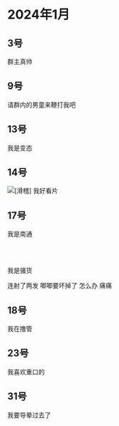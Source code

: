 # 2024年1月

<script setup lang="ts">
import { QTagColors } from 'fake-qq-ui';

</script>

## 3号

<q-window title="Minecraft资源群">

<q-text name="sp头子渣渣辉" tag="LV51 资豪是男娘" :tag-color="QTagColors.purple"
avatar="https://q2.qlogo.cn/headimg_dl?dst_uin=2916393774&spec=100">群主真帅</q-text>

</q-window>

## 9号

<q-window title="Minecraft资源群">

<q-text name="东厂侍卫渣渣辉"
avatar="https://q2.qlogo.cn/headimg_dl?dst_uin=860524604&spec=100">请群内的男童来鞭打我吧</q-text>

</q-window>

## 13号

<q-window title="我的世界话题群">

<q-text name="好好学习就能开淫趴" tag="LV44 迅猛受" :tag-color="QTagColors.purple"
avatar="https://q2.qlogo.cn/headimg_dl?dst_uin=3306636756&spec=100" >我是变态</q-text>

</q-window>

## 14号

<q-window title="Minecraft资源群">

<q-text name="东厂侍卫渣渣辉"
avatar="https://q2.qlogo.cn/headimg_dl?dst_uin=860524604&spec=100"><img alt="[滑稽]" class="face" src="/img/face/滑稽.png">
我好看片</q-text>

</q-window>

## 17号

<q-window title="Minecraft资源群">

<q-text name="东厂侍卫渣渣辉"
avatar="https://q2.qlogo.cn/headimg_dl?dst_uin=860524604&spec=100">我是南通</q-text>

</q-window>

<br>
<br>

<q-window title="我的世界话题群">

<q-text name="好好学习就能开淫趴" tag="LV44 迅猛受" :tag-color="QTagColors.purple"
avatar="https://q2.qlogo.cn/headimg_dl?dst_uin=3306636756&spec=100" >我是骚货</q-text>

<q-text name="白井 黒子" tag="LV100 夹击妹抖" :tag-color="QTagColors.purple"
avatar="https://q2.qlogo.cn/headimg_dl?dst_uin=1783737017&spec=100" >连射了两发</q-text>
<q-text name="白井 黒子" tag="LV100 夹击妹抖" :tag-color="QTagColors.purple"
avatar="https://q2.qlogo.cn/headimg_dl?dst_uin=1783737017&spec=100" >唧唧要坏掉了</q-text>
<q-text name="白井 黒子" tag="LV100 夹击妹抖" :tag-color="QTagColors.purple"
avatar="https://q2.qlogo.cn/headimg_dl?dst_uin=1783737017&spec=100" >怎么办</q-text>
<q-text name="白井 黒子" tag="LV100 夹击妹抖" :tag-color="QTagColors.purple"
avatar="https://q2.qlogo.cn/headimg_dl?dst_uin=1783737017&spec=100" >痛痛</q-text>

</q-window>

## 18号

<q-window title="我的世界话题群">

<q-text name="土豆儿" tag="LV100 魅魔土豆酱" :tag-color="QTagColors.purple"
avatar="https://q2.qlogo.cn/headimg_dl?dst_uin=3442827834&spec=100" >我在撸管</q-text>

</q-window>

## 23号

<q-window title="我的世界话题群">

<q-text name="正经人" tag="LV100 帅比大好人" :tag-color="QTagColors.orange"
avatar="https://q2.qlogo.cn/headimg_dl?dst_uin=1767927045&spec=100" >我喜欢重口的</q-text>

</q-window>

## 31号

<q-window title="Minecraft资源群">

<q-text name="土豆儿" tag="LV100 土豆土豆土豆" :tag-color="QTagColors.purple"
avatar="https://q2.qlogo.cn/headimg_dl?dst_uin=3442827834&spec=100" >我要导晕过去了</q-text>

</q-window>